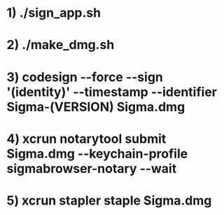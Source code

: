 # 1) ./sign_app.sh

# 2) ./make_dmg.sh

# 3) codesign --force --sign '(identity)' --timestamp --identifier Sigma-(VERSION) Sigma.dmg

# 4) xcrun notarytool submit Sigma.dmg --keychain-profile sigmabrowser-notary --wait

# 5) xcrun stapler staple Sigma.dmg